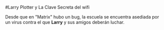 #Larry Plotter y La Clave Secreta del wifi

Desde que en "Matrix" hubo un bug, la escuela se encuentra asediada por un virus
contra el que **Larry** y sus amigos deberán luchar.

